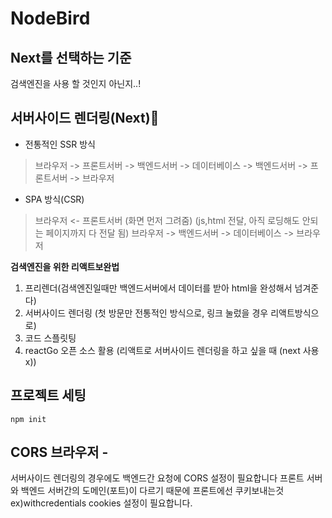 # NodeBird

## Next를 선택하는 기준 
검색엔진을 사용 할 것인지 아닌지..!

## 서버사이드 렌더링(Next)🎃
* 전통적인 SSR 방식
> 브라우저 -> 프론트서버 -> 백엔드서버 -> 데이터베이스 -> 백엔드서버 -> 프론트서버 -> 브라우저 

* SPA 방식(CSR)
> 브라우저 <- 프론트서버 (화면 먼저 그려줌) (js,html 전달, 아직 로딩해도 안되는 페이지까지 다 전달 됨)
> 브라우저 -> 백엔드서버 -> 데이터베이스 -> 브라우저

**검색엔진을 위한 리액트보완법**
1. 프리렌더(검색엔진일때만 백엔드서버에서 데이터를 받아 html을 완성해서 넘겨준다)
2. 서버사이드 렌더링 (첫 방문만 전통적인 방식으로, 링크 눌렀을 경우 리액트방식으로)
3. 코드 스플릿팅
4. reactGo 오픈 소스 활용 (리액트로 서버사이드 렌더링을 하고 싶을 때 (next 사용 x))

## 프로젝트 세팅
```
npm init
```

## CORS 브라우저 - 
서버사이드 렌더링의 경우에도 백엔드간 요청에 CORS 설정이 필요합니다
프론트 서버와 백엔드 서버간의 도메인(포트)이 다르기 때문에 
프론트에선 쿠키보내는것 ex)withcredentials cookies 설정이 필요합니다. 

